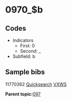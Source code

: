 # 0970\_$b

## Codes

-   Indicators
    -   First: 0
    -   Second: \_
-   Subfield: b

## Sample bibs

11770362 [Quicksearch](https://search.library.yale.edu/catalog/11770362) [VXWS](http://prodorbis.library.yale.edu:7014/vxws/GetHoldingsService?bibId=11770362)

**Parent topic:**[097](../../tags/097/097.md)


